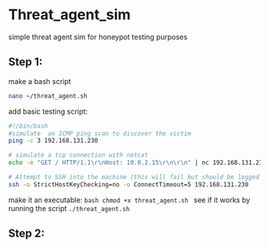 # Threat_agent_sim
simple threat agent sim for honeypot testing purposes

## Step 1:

make a bash script

```bash 
nano ~/threat_agent.sh
```
add basic testing script:

```bash
#!/bin/bash
#simulate  an ICMP ping scan to discover the victim
ping -c 3 192.168.131.230

# simulate a tcp connection with netcat
echo -e "GET / HTTP/1.1\r\nHost: 10.0.2.15\r\n\r\n" | nc 192.168.131.230 80

# Attempt to SSH into the machine (this will fail but should be logged by OpenCanary)
ssh -o StrictHostKeyChecking=no -o ConnectTimeout=5 192.168.131.230
```

make it an executable:
`bash
chmod +x threat_agent.sh
`
see if it works by running the script `./threat_agent.sh`

## Step 2:


